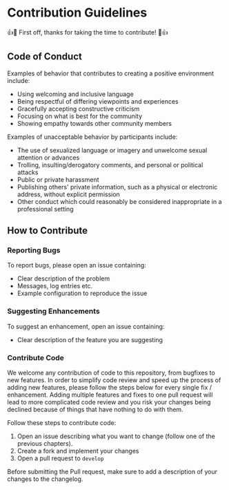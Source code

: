 # Contribution Guidelines

👍🎉 First off, thanks for taking the time to contribute! 🎉👍

## Code of Conduct

Examples of behavior that contributes to creating a positive environment include:

* Using welcoming and inclusive language
* Being respectful of differing viewpoints and experiences
* Gracefully accepting constructive criticism
* Focusing on what is best for the community
* Showing empathy towards other community members

Examples of unacceptable behavior by participants include:

* The use of sexualized language or imagery and unwelcome sexual attention or advances
* Trolling, insulting/derogatory comments, and personal or political attacks
* Public or private harassment
* Publishing others' private information, such as a physical or electronic address, without explicit permission
* Other conduct which could reasonably be considered inappropriate in a professional setting

## How to Contribute

### Reporting Bugs
To report bugs, please open an issue containing:

* Clear description of the problem
* Messages, log entries etc.
* Example configuration to reproduce the issue

### Suggesting Enhancements
To suggest an enhancement, open an issue containing:

* Clear description of the feature you are suggesting

### Contribute Code
We welcome any contribution of code to this repository, from bugfixes to new
features. In order to simplify code review and speed up the process of adding
new features, please follow the steps below for every single fix / enhancement.
Adding multiple features and fixes to one pull request will lead to more
complicated code review and you risk your changes being declined because of
things that have nothing to do with them.

Follow these steps to contribute code:

1. Open an issue describing what you want to change (follow one of the previous
    chapters).
2. Create a fork and implement your changes
3. Open a pull request to `develop`

Before submitting the Pull request, make sure to add a description of your
changes to the changelog.
